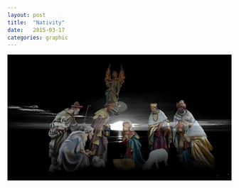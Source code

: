```yaml
---
layout: post
title:  "Nativity"
date:   2015-03-17
categories: graphic
---
```

<a href="/img/nativity.jpg" data-lightbox="gal-img" data-title="Nativity">
<img src="/img/nativity.jpg" alt="user manual" class="img-responsive img-center">
</a>